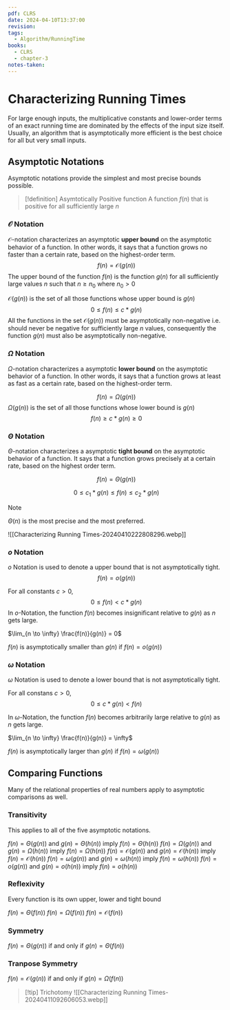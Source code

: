```yaml
---
pdf: CLRS
date: 2024-04-10T13:37:00
revision: 
tags:
  - Algorithm/RunningTime
books:
  - CLRS
  - chapter-3
notes-taken:
---
```

# Characterizing Running Times

For large enough inputs, the multiplicative constants and lower-order terms of an exact running time are dominated by the effects of the input size itself. Usually, an algorithm that is asymptotically more efficient is the best choice for all but very small inputs.

## Asymptotic Notations

Asymptotic notations provide the simplest and most precise bounds possible.
> [!definition] Asymtotically Positive function
> A function $f(n)$ that is positive for all sufficiently large $n$

### $\mathcal{O}$ Notation
$\mathcal{O}$-notation characterizes an asymptotic **upper bound** on the asymptotic behavior of a function. In other words, it says that a function grows no faster than a certain rate, based on the highest-order term.
$$
f(n) = \mathcal{O} (g(n))
$$
The upper bound of the function $f(n)$ is the function $g(n)$ for all sufficiently large values $n$ such that $n \ge n_0$ where $n_0 \gt 0$

$\mathcal{O} (g(n))$ is the set of all those functions whose upper bound is $g(n)$
$$
0 \le f(n) \le c \ast g(n)
$$
All the functions in the set $\mathcal{O} (g(n))$ must be asymptotically non-negative i.e. should never be negative for sufficiently large $n$ values, consequently the function $g(n)$ must also be asymptotically non-negative.


### $\Omega$ Notation
$\Omega$-notation characterizes a asymptotic **lower bound** on the asymptotic behavior of a function. In other words, it says that a function grows at least as fast as a certain rate, based on the highest-order term.

$$
f(n) = \Omega (g(n))
$$
$\Omega(g(n))$ is the set of all those functions whose lower bound is $g(n)$
$$
f(n) \ge c \ast g(n) \ge 0
$$

### $\Theta$ Notation
$\Theta$-notation characterizes a asymptotic **tight bound** on the asymptotic behavior of a function. It says that a function grows precisely at a certain rate, based on the highest order term.

$$
f(n) = \Theta(g(n))
$$

$$
0 \le c_1 \ast g(n) \le f(n) \le c_2 \ast g(n)
$$


> [!NOTE] 
> $\Theta(n)$ is the most precise and the most preferred.


![[Characterizing Running Times-20240410222808296.webp]]

### $o$ Notation
$o$ Notation is used to denote a upper bound that is not asymptotically tight.
$$
f(n) = o(g(n))
$$

For all constants $c \gt 0$, 
$$
0 \le f(n) \lt c \ast g(n)
$$
In $o$-Notation, the function $f(n)$ becomes insignificant relative to $g(n)$ as $n$ gets large.

$\lim_{n \to \infty} \frac{f(n)}{g(n)} = 0$

$f(n)$ is asymptotically smaller than $g(n)$ if $f(n) = o (g(n))$

### $\omega$ Notation
$\omega$ Notation is used to denote a lower bound that is not asymptotically tight.

For all constans $c \gt 0$,
$$
0 \le c \ast g(n) \lt f(n)
$$

In $\omega$-Notation, the function $f(n)$ becomes arbitrarily large relative to $g(n)$ as $n$ gets large.

$\lim_{n \to \infty} \frac{f(n)}{g(n)} = \infty$

$f(n)$ is asymptotically larger than $g(n)$ if $f(n) = \omega (g(n))$

## Comparing Functions
Many of the relational properties of real numbers apply to asymptotic comparisons as well.

### Transitivity
This applies to all of the five asymptotic notations.

$f(n) = \Theta(g(n))$ and $g(n) = \Theta(h(n))$ imply $f(n) = \Theta(h(n))$
$f(n) = \Omega(g(n))$ and $g(n) = \Omega(h(n))$ imply $f(n) = \Omega(h(n))$
$f(n) = \mathcal{O}(g(n))$ and $g(n) = \mathcal{O}(h(n))$ imply $f(n) = \mathcal{O}(h(n))$
$f(n) = \omega(g(n))$ and $g(n) = \omega(h(n))$ imply $f(n) = \omega(h(n))$
$f(n) = o(g(n))$ and $g(n) = o(h(n))$ imply $f(n) = o(h(n))$

### Reflexivity
Every function is its own upper, lower and tight bound

$f(n) = \Theta(f(n))$
$f(n) = \Omega(f(n))$
$f(n) = \mathcal{O}(f(n))$

### Symmetry
$f(n) = \Theta (g(n))$ if and only if $g(n) = \Theta(f(n))$

### Tranpose Symmetry
$f(n) = \mathcal{O}(g(n))$ if and only if $g(n) = \Omega(f(n))$


> [!tip] Trichotomy
> ![[Characterizing Running Times-20240411092606053.webp]]

